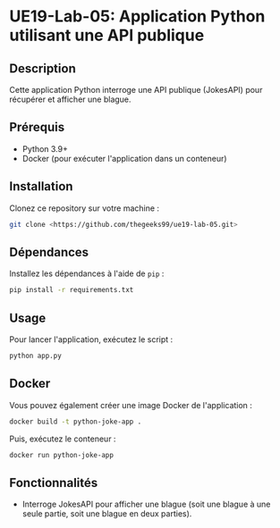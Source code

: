 # UE19-Lab-05: Application Python utilisant une API publique

## Description
Cette application Python interroge une API publique (JokesAPI) pour récupérer et afficher une blague.

## Prérequis
- Python 3.9+
- Docker (pour exécuter l'application dans un conteneur)

## Installation
Clonez ce repository sur votre machine :

```bash
git clone <https://github.com/thegeeks99/ue19-lab-05.git>
```
## Dépendances
Installez les dépendances à l'aide de `pip` :

```bash
pip install -r requirements.txt
```

## Usage
Pour lancer l'application, exécutez le script :

```bash
python app.py
```

## Docker
Vous pouvez également créer une image Docker de l'application :

```bash
docker build -t python-joke-app .
```

Puis, exécutez le conteneur :

```bash
docker run python-joke-app
```

## Fonctionnalités
- Interroge JokesAPI pour afficher une blague (soit une blague à une seule partie, soit une blague en deux parties).
